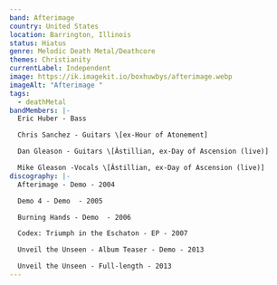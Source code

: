 ```yaml
---
band: Afterimage
country: United States
location: Barrington, Illinois
status: Hiatus
genre: Melodic Death Metal/Deathcore
themes: Christianity
currentLabel: Independent
image: https://ik.imagekit.io/boxhuwbys/afterimage.webp
imageAlt: "Afterimage "
tags:
  - deathMetal
bandMembers: |-
  Eric Huber - Bass

  Chris Sanchez - Guitars \[ex-Hour of Atonement]	

  Dan Gleason -	Guitars \[Âstillian, ex-Day of Ascension (live)]

  Mike Gleason -Vocals \[Âstillian, ex-Day of Ascension (live)]
discography: |-
  Afterimage - Demo - 2004 	 

  Demo 4 - Demo  - 2005 	 

  Burning Hands - Demo  - 2006 	 

  Codex: Triumph in the Eschaton - EP - 2007 	 

  Unveil the Unseen - Album Teaser - Demo - 2013 	 

  Unveil the Unseen - Full-length - 2013
---
```

